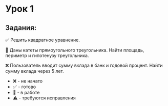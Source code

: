 # Урок 1
## Задания:

:white_check_mark: Решить квадратное уравнение. <br/>

:memo: Даны катеты прямоугольного треугольника. Найти площадь, периметр и гипотенузу треугольника. <br/>

:x: Пользователь вводит сумму вклада в банк и годовой процент. Найти сумму вклада через 5 лет. <br/>




* :x: - не начато
* :white_check_mark: - готово
* :memo: - в работе
* :warning: - требуются исправления
